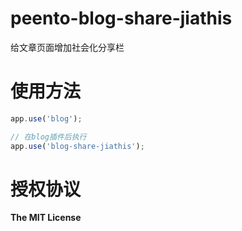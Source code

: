 peento-blog-share-jiathis
=========================

给文章页面增加社会化分享栏


使用方法
========

```JavaScript
app.use('blog');

// 在blog插件后执行
app.use('blog-share-jiathis');
```


授权协议
========

**The MIT License**
